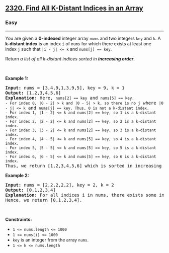 <h2><a href="https://leetcode.com/problems/find-all-k-distant-indices-in-an-array">2320. Find All K-Distant Indices in an Array</a></h2><h3>Easy</h3><hr><p>You are given a <strong>0-indexed</strong> integer array <code>nums</code> and two integers <code>key</code> and <code>k</code>. A <strong>k-distant index</strong> is an index <code>i</code> of <code>nums</code> for which there exists at least one index <code>j</code> such that <code>|i - j| &lt;= k</code> and <code>nums[j] == key</code>.</p>

<p>Return <em>a list of all k-distant indices sorted in <strong>increasing order</strong></em>.</p>

<p>&nbsp;</p>
<p><strong class="example">Example 1:</strong></p>

<pre>
<strong>Input:</strong> nums = [3,4,9,1,3,9,5], key = 9, k = 1
<strong>Output:</strong> [1,2,3,4,5,6]
<strong>Explanation:</strong> Here, <code>nums[2] == key</code> and <code>nums[5] == key.
- For index 0, |0 - 2| &gt; k and |0 - 5| &gt; k, so there is no j</code> where <code>|0 - j| &lt;= k</code> and <code>nums[j] == key. Thus, 0 is not a k-distant index.
- For index 1, |1 - 2| &lt;= k and nums[2] == key, so 1 is a k-distant index.
- For index 2, |2 - 2| &lt;= k and nums[2] == key, so 2 is a k-distant index.
- For index 3, |3 - 2| &lt;= k and nums[2] == key, so 3 is a k-distant index.
- For index 4, |4 - 5| &lt;= k and nums[5] == key, so 4 is a k-distant index.
- For index 5, |5 - 5| &lt;= k and nums[5] == key, so 5 is a k-distant index.
- For index 6, |6 - 5| &lt;= k and nums[5] == key, so 6 is a k-distant index.
</code>Thus, we return [1,2,3,4,5,6] which is sorted in increasing order. 
</pre>

<p><strong class="example">Example 2:</strong></p>

<pre>
<strong>Input:</strong> nums = [2,2,2,2,2], key = 2, k = 2
<strong>Output:</strong> [0,1,2,3,4]
<strong>Explanation:</strong> For all indices i in nums, there exists some index j such that |i - j| &lt;= k and nums[j] == key, so every index is a k-distant index. 
Hence, we return [0,1,2,3,4].
</pre>

<p>&nbsp;</p>
<p><strong>Constraints:</strong></p>

<ul>
	<li><code>1 &lt;= nums.length &lt;= 1000</code></li>
	<li><code>1 &lt;= nums[i] &lt;= 1000</code></li>
	<li><code>key</code> is an integer from the array <code>nums</code>.</li>
	<li><code>1 &lt;= k &lt;= nums.length</code></li>
</ul>
